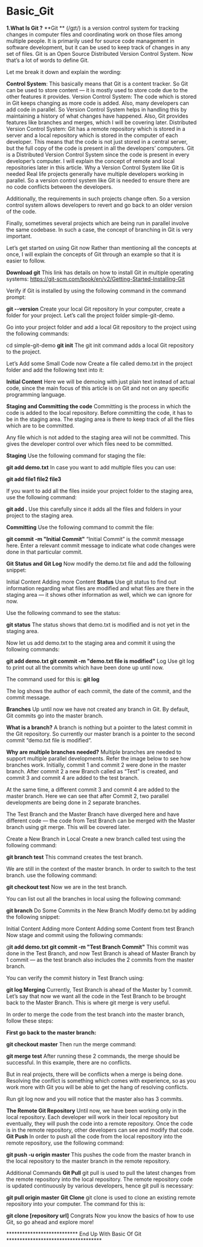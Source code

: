 # Basic_Git

**1.What Is Git ?**
  **Git ** (/ɡɪt/) is a version control system for tracking changes in computer files and coordinating work on those files among multiple people. 
  It is primarily used for source code management in software development, but it can be used to keep track of changes in any set of files. 
  Git is an Open Source Distributed Version Control System. Now that’s a lot of words to define Git.

Let me break it down and explain the wording:

**Control System**: This basically means that Git is a content tracker. So Git can be used to store content — it is mostly used to store code due to the other features it provides.
Version Control System: The code which is stored in Git keeps changing as more code is added. Also, many developers can add code in parallel. So Version Control System helps in handling this by maintaining a history of what changes have happened. Also, Git provides features like branches and merges, which I will be covering later.
Distributed Version Control System: Git has a remote repository which is stored in a server and a local repository which is stored in the computer of each developer. This means that the code is not just stored in a central server, but the full copy of the code is present in all the developers’ computers. Git is a Distributed Version Control System since the code is present in every developer’s computer. I will explain the concept of remote and local repositories later in this article.
Why a Version Control System like Git is needed
Real life projects generally have multiple developers working in parallel. So a version control system like Git is needed to ensure there are no code conflicts between the developers.

Additionally, the requirements in such projects change often. So a version control system allows developers to revert and go back to an older version of the code.

Finally, sometimes several projects which are being run in parallel involve the same codebase. In such a case, the concept of branching in Git is very important.

Let’s get started on using Git now
Rather than mentioning all the concepts at once, I will explain the concepts of Git through an example so that it is easier to follow.

**Download git**
This link has details on how to install Git in multiple operating systems:
https://git-scm.com/book/en/v2/Getting-Started-Installing-Git

Verify if Git is installed by using the following command in the command prompt:

**git --version**
Create your local Git repository
In your computer, create a folder for your project. Let’s call the project folder simple-git-demo.

Go into your project folder and add a local Git repository to the project using the following commands:

cd simple-git-demo
**git init**
The git init command adds a local Git repository to the project.

Let’s Add some Small Code now
Create a file called demo.txt in the project folder and add the following text into it:

**Initial Content**
Here we will be demoing with just plain text instead of actual code, since the main focus of this article is on Git and not on any specific programming language.

**Staging and Committing the code**
Committing is the process in which the code is added to the local repository. Before committing the code, it has to be in the staging area. The staging area is there to keep track of all the files which are to be committed.

Any file which is not added to the staging area will not be committed. This gives the developer control over which files need to be committed.

**Staging**
Use the following command for staging the file:

**git add demo.txt**
In case you want to add multiple files you can use:

**git add file1 file2 file3**

If you want to add all the files inside your project folder to the staging area, use the following command:

**git add .**
Use this carefully since it adds all the files and folders in your project to the staging area.

**Committing**
Use the following command to commit the file:

**git commit -m "Initial Commit"**
“Initial Commit” is the commit message here. Enter a relevant commit message to indicate what code changes were done in that particular commit.

**Git Status and Git Log**
Now modify the demo.txt file and add the following snippet:

Initial Content Adding more Content
**Status**
Use git status to find out information regarding what files are modified and what files are there in the staging area — it shows other information as well, which we can ignore for now.

Use the following command to see the status:

**git status**
The status shows that demo.txt is modified and is not yet in the staging area.

Now let us add demo.txt to the staging area and commit it using the following commands:

**git add demo.txt git commit -m "demo.txt file is modified"**
Log
Use git log to print out all the commits which have been done up until now.

The command used for this is:
**git log**

The log shows the author of each commit, the date of the commit, and the commit message.

**Branches**
Up until now we have not created any branch in Git. By default, Git commits go into the master branch.

**What is a branch?**
A branch is nothing but a pointer to the latest commit in the Git repository. So currently our master branch is a pointer to the second commit “demo.txt file is modified”.

**Why are multiple branches needed?**
Multiple branches are needed to support multiple parallel developments. Refer the image below to see how branches work.
Initially, commit 1 and commit 2 were done in the master branch. After commit 2 a new Branch called as “Test” is created, and commit 3 and commit 4 are added to the test branch.

At the same time, a different commit 3 and commit 4 are added to the master branch. Here we can see that after Commit 2, two parallel developments are being done in 2 separate branches.

The Test Branch and the Master Branch have diverged here and have different code — the code from Test Branch can be merged with the Master branch using git merge. This will be covered later.

Create a New Branch in Local
Create a new branch called test using the following command:

**git branch test**
This command creates the test branch.

We are still in the context of the master branch. In order to switch to the test branch. use the following command:

**git checkout test**
Now we are in the test branch.

You can list out all the branches in local using the following command:

**git branch**
Do Some Commits in the New Branch
Modify demo.txt by adding the following snippet:

Initial Content Adding more Content Adding some Content from test Branch
Now stage and commit using the following commands:

g**it add demo.txt git commit -m "Test Branch Commit"**
This commit was done in the Test Branch, and now Test Branch is ahead of Master Branch by 1 commit — as the test branch also includes the 2 commits from the master branch.

You can verify the commit history in Test Branch using:

**git log
Merging**
Currently, Test Branch is ahead of the Master by 1 commit. Let’s say that now we want all the code in the Test Branch to be brought back to the Master Branch. This is where git merge is very useful.

In order to merge the code from the test branch into the master branch, follow these steps:

**First go back to the master branch:**

**git checkout master**
Then run the merge command:

**git merge test**
After running these 2 commands, the merge should be successful. In this example, there are no conflicts.

But in real projects, there will be conflicts when a merge is being done. Resolving the conflict is something which comes with experience, so as you work more with Git you will be able to get the hang of resolving conflicts.

Run git log now and you will notice that the master also has 3 commits.

**The Remote Git Repository**
Until now, we have been working only in the local repository. Each developer will work in their local repository but eventually, they will push the code into a remote repository. Once the code is in the remote repository, other developers can see and modify that code.
**Git Push**
In order to push all the code from the local repository into the remote repository, use the following command:

**git push -u origin master**
This pushes the code from the master branch in the local repository to the master branch in the remote repository.

Additional Commands
**Git Pull**
git pull is used to pull the latest changes from the remote repository into the local repository. The remote repository code is updated continuously by various developers, hence git pull is necessary:

**git pull origin master**
**Git Clone**
git clone is used to clone an existing remote repository into your computer. The command for this is:

**git clone [repository url]**
Congrats
Now you know the basics of how to use Git, so go ahead and explore more!



*************************** End Up With Basic Of Git ************************************
